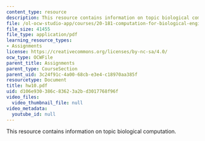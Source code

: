 ```yaml
---
content_type: resource
description: This resource contains information on topic biological computation.
file: /ol-ocw-studio-app/courses/20-181-computation-for-biological-engineers-fall-2006/d106e930386c83623a2bd3017768f96f_hw10.pdf
file_size: 41455
file_type: application/pdf
learning_resource_types:
- Assignments
license: https://creativecommons.org/licenses/by-nc-sa/4.0/
ocw_type: OCWFile
parent_title: Assignments
parent_type: CourseSection
parent_uid: 3c24f91c-4a00-68cb-e3e4-c18970aa385f
resourcetype: Document
title: hw10.pdf
uid: d106e930-386c-8362-3a2b-d3017768f96f
video_files:
  video_thumbnail_file: null
video_metadata:
  youtube_id: null
---
```

This resource contains information on topic biological computation.